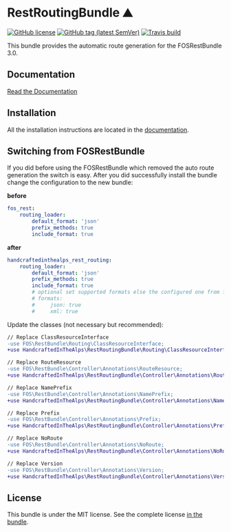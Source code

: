 # RestRoutingBundle ⛰

[![GitHub license](https://img.shields.io/github/license/handcraftedinthealps/RestRoutingBundle.svg)](https://github.com/handcraftedinthealps/RestRoutingBundle/blob/master/LICENSE)
[![GitHub tag (latest SemVer)](https://img.shields.io/github/tag/handcraftedinthealps/RestRoutingBundle.svg)](https://github.com/handcraftedinthealps/RestRoutingBundle/releases)
[![Travis build](https://img.shields.io/travis/handcraftedinthealps/RestRoutingBundle/master.svg?label=travis)](https://travis-ci.org/handcraftedinthealps/RestRoutingBundle/branches)

This bundle provides the automatic route generation for the FOSRestBundle 3.0.

## Documentation

[Read the Documentation](Resources/doc)

## Installation

All the installation instructions are located in the [documentation](Resources/doc/1-setting_up_the_bundle.rst).

## Switching from FOSRestBundle

If you did before using the FOSRestBundle which removed the auto route generation the switch is easy.
After you did successfully install the bundle change the configuration to the new bundle:

**before**

```yaml
fos_rest:
    routing_loader:
        default_format: 'json'
        prefix_methods: true
        include_format: true
```

**after**

```yaml
handcraftedinthealps_rest_routing:
    routing_loader:
        default_format: 'json'
        prefix_methods: true
        include_format: true
        # optional set supported formats else the configured one from fos_rest are used if installed:
        # formats:
        #     json: true
        #     xml: true
```

Update the classes (not necessary but recommended):

```diff
// Replace ClassResourceInterface
-use FOS\RestBundle\Routing\ClassResourceInterface;
+use HandcraftedInTheAlps\RestRoutingBundle\Routing\ClassResourceInterface;

// Replace RouteResource
-use FOS\RestBundle\Controller\Annotations\RouteResource;
+use HandcraftedInTheAlps\RestRoutingBundle\Controller\Annotations\RouteResource;

// Replace NamePrefix
-use FOS\RestBundle\Controller\Annotations\NamePrefix;
+use HandcraftedInTheAlps\RestRoutingBundle\Controller\Annotations\NamePrefix;

// Replace Prefix
-use FOS\RestBundle\Controller\Annotations\Prefix;
+use HandcraftedInTheAlps\RestRoutingBundle\Controller\Annotations\Prefix;

// Replace NoRoute
-use FOS\RestBundle\Controller\Annotations\NoRoute;
+use HandcraftedInTheAlps\RestRoutingBundle\Controller\Annotations\NoRoute;

// Replace Version
-use FOS\RestBundle\Controller\Annotations\Version;
+use HandcraftedInTheAlps\RestRoutingBundle\Controller\Annotations\Version;
```

License
-------

This bundle is under the MIT license. See the complete license [in the bundle](LICENSE).
